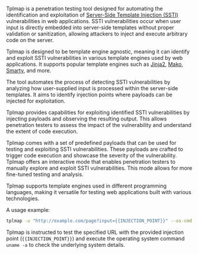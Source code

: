 Tplmap is a penetration testing tool designed for automating the identification and exploitation of [Server-Side Template Injection (SSTI)]() vulnerabilities in web applications. SSTI vulnerabilities occur when user input is directly embedded into server-side templates without proper validation or sanitization, allowing attackers to inject and execute arbitrary code on the server.

Tplmap is designed to be template engine agnostic, meaning it can identify and exploit SSTI vulnerabilities in various template engines used by web applications. It supports popular template engines such as [Jinja2](), [Mako](), [Smarty](), and more.

The tool automates the process of detecting SSTI vulnerabilities by analyzing how user-supplied input is processed within the server-side templates. It aims to identify injection points where payloads can be injected for exploitation. 

Tplmap provides capabilities for exploiting identified SSTI vulnerabilities by injecting payloads and observing the resulting output. This allows penetration testers to assess the impact of the vulnerability and understand the extent of code execution.

Tplmap comes with a set of predefined payloads that can be used for testing and exploiting SSTI vulnerabilities. These payloads are crafted to trigger code execution and showcase the severity of the vulnerability. Tplmap offers an interactive mode that enables penetration testers to manually explore and exploit SSTI vulnerabilities. This mode allows for more fine-tuned testing and analysis.

Tplmap supports template engines used in different programming languages, making it versatile for testing web applications built with various technologies.

A usage example:

```bash
tplmap -u "http://example.com/page?input={{INJECTION_POINT}}" --os-cmd 'uname -a'
```

Tplmap is instructed to test the specified URL with the provided injection point (`{{INJECTION_POINT}}`) and execute the operating system command `uname -a` to check the underlying system details.